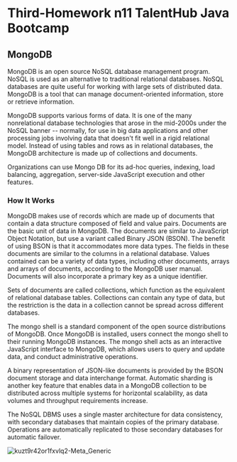 
# Third-Homework n11 TalentHub Java Bootcamp


## MongoDB

MongoDB is an open source NoSQL database management program. NoSQL is used as an alternative to traditional relational databases. NoSQL databases are quite useful for working with large sets of distributed data. MongoDB is a tool that can manage document-oriented information, store or retrieve information.

MongoDB supports various forms of data. It is one of the many nonrelational database technologies that arose in the mid-2000s under the NoSQL banner -- normally, for use in big data applications and other processing jobs involving data that doesn't fit well in a rigid relational model. Instead of using tables and rows as in relational databases, the MongoDB architecture is made up of collections and documents.

Organizations can use Mongo DB for its ad-hoc queries, indexing, load balancing, aggregation, server-side JavaScript execution and other features.

### How It Works

MongoDB makes use of records which are made up of documents that contain a data structure composed of field and value pairs. Documents are the basic unit of data in MongoDB. The documents are similar to JavaScript Object Notation, but use a variant called Binary JSON (BSON). The benefit of using BSON is that it accommodates more data types. The fields in these documents are similar to the columns in a relational database. Values contained can be a variety of data types, including other documents, arrays and arrays of documents, according to the MongoDB user manual. Documents will also incorporate a primary key as a unique identifier.

Sets of documents are called collections, which function as the equivalent of relational database tables. Collections can contain any type of data, but the restriction is the data in a collection cannot be spread across different databases.

The mongo shell is a standard component of the open source distributions of MongoDB. Once MongoDB is installed, users connect the mongo shell to their running MongoDB instances. The mongo shell acts as an interactive JavaScript interface to MongoDB, which allows users to query and update data, and conduct administrative operations.

A binary representation of JSON-like documents is provided by the BSON document storage and data interchange format. Automatic sharding is another key feature that enables data in a MongoDB collection to be distributed across multiple systems for horizontal scalability, as data volumes and throughput requirements increase.

The NoSQL DBMS uses a single master architecture for data consistency, with secondary databases that maintain copies of the primary database. Operations are automatically replicated to those secondary databases for automatic failover.

![kuzt9r42or1fxvlq2-Meta_Generic](https://user-images.githubusercontent.com/82765835/147359633-5e544c97-1753-4c96-b528-32c764a36ae0.png)

